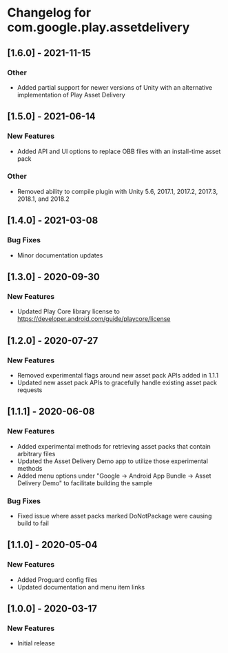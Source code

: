 # Changelog for com.google.play.assetdelivery

## [1.6.0] - 2021-11-15
### Other
 - Added partial support for newer versions of Unity with an alternative implementation of Play Asset Delivery

## [1.5.0] - 2021-06-14
### New Features
 - Added API and UI options to replace OBB files with an install-time asset pack
### Other
 - Removed ability to compile plugin with Unity 5.6, 2017.1, 2017.2, 2017.3, 2018.1, and 2018.2

## [1.4.0] - 2021-03-08
### Bug Fixes
 - Minor documentation updates

## [1.3.0] - 2020-09-30
### New Features
 - Updated Play Core library license to https://developer.android.com/guide/playcore/license

## [1.2.0] - 2020-07-27
### New Features
 - Removed experimental flags around new asset pack APIs added in 1.1.1
 - Updated new asset pack APIs to gracefully handle existing asset pack requests

## [1.1.1] - 2020-06-08
### New Features
 - Added experimental methods for retrieving asset packs that contain arbitrary files
 - Updated the Asset Delivery Demo app to utilize those experimental methods
 - Added menu options under "Google -> Android App Bundle -> Asset Delivery Demo" to facilitate building the sample
### Bug Fixes
 - Fixed issue where asset packs marked DoNotPackage were causing build to fail

## [1.1.0] - 2020-05-04
### New Features
 - Added Proguard config files
 - Updated documentation and menu item links

## [1.0.0] - 2020-03-17
### New Features
 - Initial release


